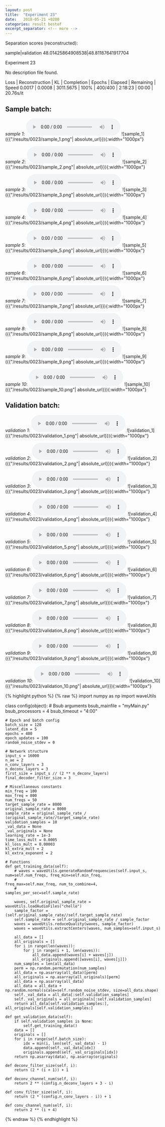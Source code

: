 ```yaml
---
layout: post
title:  "Experiment 23"
date:   2018-05-21 +0200
categories: result bestof
excerpt_separator: <!-- more -->
---
```

Separation scores (reconstructed):

sample|validation
48.01425864908538|48.81187641917704<!-- more -->

Experiment 23

No description file found.

Loss | Reconstruction | KL | Completion | Epochs | Elapsed | Remaining | Speed
0.0017 | 0.0008 | 3011.5675 | 100% | 400/400 | 2:18:23 | 00:00 | 20.76s/it

## **Sample batch**:
_sample 1_:
<audio src="/ResultsOverview/results/0023/sample_1.wav" controls preload></audio>
![sample_1]({{"/results/0023/sample_1.png"| absolute_url}}){:width="1000px"}

_sample 2_:
<audio src="/ResultsOverview/results/0023/sample_2.wav" controls preload></audio>
![sample_2]({{"/results/0023/sample_2.png"| absolute_url}}){:width="1000px"}

_sample 3_:
<audio src="/ResultsOverview/results/0023/sample_3.wav" controls preload></audio>
![sample_3]({{"/results/0023/sample_3.png"| absolute_url}}){:width="1000px"}

_sample 4_:
<audio src="/ResultsOverview/results/0023/sample_4.wav" controls preload></audio>
![sample_4]({{"/results/0023/sample_4.png"| absolute_url}}){:width="1000px"}

_sample 5_:
<audio src="/ResultsOverview/results/0023/sample_5.wav" controls preload></audio>
![sample_5]({{"/results/0023/sample_5.png"| absolute_url}}){:width="1000px"}

_sample 6_:
<audio src="/ResultsOverview/results/0023/sample_6.wav" controls preload></audio>
![sample_6]({{"/results/0023/sample_6.png"| absolute_url}}){:width="1000px"}

_sample 7_:
<audio src="/ResultsOverview/results/0023/sample_7.wav" controls preload></audio>
![sample_7]({{"/results/0023/sample_7.png"| absolute_url}}){:width="1000px"}

_sample 8_:
<audio src="/ResultsOverview/results/0023/sample_8.wav" controls preload></audio>
![sample_8]({{"/results/0023/sample_8.png"| absolute_url}}){:width="1000px"}

_sample 9_:
<audio src="/ResultsOverview/results/0023/sample_9.wav" controls preload></audio>
![sample_9]({{"/results/0023/sample_9.png"| absolute_url}}){:width="1000px"}

_sample 10_:
<audio src="/ResultsOverview/results/0023/sample_10.wav" controls preload></audio>
![sample_10]({{"/results/0023/sample_10.png"| absolute_url}}){:width="1000px"}

## **Validation batch**:
_validation 1_:
<audio src="/ResultsOverview/results/0023/validation_1.wav" controls preload></audio>
![validation_1]({{"/results/0023/validation_1.png"| absolute_url}}){:width="1000px"}

_validation 2_:
<audio src="/ResultsOverview/results/0023/validation_2.wav" controls preload></audio>
![validation_2]({{"/results/0023/validation_2.png"| absolute_url}}){:width="1000px"}

_validation 3_:
<audio src="/ResultsOverview/results/0023/validation_3.wav" controls preload></audio>
![validation_3]({{"/results/0023/validation_3.png"| absolute_url}}){:width="1000px"}

_validation 4_:
<audio src="/ResultsOverview/results/0023/validation_4.wav" controls preload></audio>
![validation_4]({{"/results/0023/validation_4.png"| absolute_url}}){:width="1000px"}

_validation 5_:
<audio src="/ResultsOverview/results/0023/validation_5.wav" controls preload></audio>
![validation_5]({{"/results/0023/validation_5.png"| absolute_url}}){:width="1000px"}

_validation 6_:
<audio src="/ResultsOverview/results/0023/validation_6.wav" controls preload></audio>
![validation_6]({{"/results/0023/validation_6.png"| absolute_url}}){:width="1000px"}

_validation 7_:
<audio src="/ResultsOverview/results/0023/validation_7.wav" controls preload></audio>
![validation_7]({{"/results/0023/validation_7.png"| absolute_url}}){:width="1000px"}

_validation 8_:
<audio src="/ResultsOverview/results/0023/validation_8.wav" controls preload></audio>
![validation_8]({{"/results/0023/validation_8.png"| absolute_url}}){:width="1000px"}

_validation 9_:
<audio src="/ResultsOverview/results/0023/validation_9.wav" controls preload></audio>
![validation_9]({{"/results/0023/validation_9.png"| absolute_url}}){:width="1000px"}

_validation 10_:
<audio src="/ResultsOverview/results/0023/validation_10.wav" controls preload></audio>
![validation_10]({{"/results/0023/validation_10.png"| absolute_url}}){:width="1000px"}


{% highlight python %}
{% raw %}
import numpy as np
import waveUtils


class config(object):
	# Bsub arguments
	bsub_mainfile = "myMain.py"
	bsub_processors = 4
	bsub_timeout = "4:00"

	# Epoch and batch config
	batch_size = 128
	latent_dim = 5
	epochs = 400
	epoch_updates = 100
	random_noise_stdev = 0

	# Network structure
	input_s = 16000
	n_ae = 2
	n_conv_layers = 3
	n_deconv_layers = 3
	first_size = input_s // (2 ** n_deconv_layers)
	final_decoder_filter_size = 3

	# Miscellaneous constants
	min_freq = 100
	max_freq = 800
	num_freqs = 50
	target_sample_rate = 8000
	original_sample_rate = 8000
	sample_rate = original_sample_rate / (original_sample_rate//target_sample_rate)
	validation_samples = 10
	_val_data = None
	_val_originals = None
	learning_rate = 1e-3
	time_loss_mult = 0.0005
	kl_loss_mult = 0.00003
	kl_extra_mult = 2
	kl_extra_exponent = 2

	# Functions
	def get_training_data(self):
		# waves = waveUtils.generateRandomFrequencies(self.input_s, num=self.num_freqs, freq_min=self.min_freq,
		#                                            freq_max=self.max_freq, num_to_combine=4,
		#                                            samples_per_sec=self.sample_rate)

		waves, self.original_sample_rate = waveUtils.loadAudioFiles("chello")
		sample_factor = (self.original_sample_rate//self.target_sample_rate)
		self.sample_rate = self.original_sample_rate / sample_factor
		waves = waveUtils.reduceQuality(waves, sample_factor)
		waves = waveUtils.extractCenters(waves, num_samples=self.input_s)

		all_data = []
		all_originals = []
		for i in range(len(waves)):
			for j in range(i + 1, len(waves)):
				all_data.append(waves[i] + waves[j])
				all_originals.append([waves[i], waves[j]])
		num_samples = len(all_data)
		perm = np.random.permutation(num_samples)
		all_data = np.asarray(all_data)[perm]
		all_originals = np.asarray(all_originals)[perm]
		all_data = np.asarray(all_data)
		all_data = all_data + np.random.normal(scale=self.random_noise_stdev, size=all_data.shape)
		self._val_data = all_data[:self.validation_samples]
		self._val_originals = all_originals[:self.validation_samples]
		return all_data[self.validation_samples:], all_originals[self.validation_samples:]

	def get_validation_data(self):
		if self.validation_samples is None:
			self.get_training_data()
		data = []
		originals = []
		for i in range(self.batch_size):
			idx = min(i, len(self._val_data) - 1)
			data.append(self._val_data[idx])
			originals.append(self._val_originals[idx])
		return np.asarray(data), np.asarray(originals)

	def deconv_filter_size(self, i):
		return (2 * (i + 1)) + 1

	def deconv_channel_num(self, i):
		return 2 ** (config.n_deconv_layers + 3 - i)

	def conv_filter_size(self, i):
		return (2 * (config.n_conv_layers - i)) + 1

	def conv_channel_num(self, i):
		return 2 ** (i + 4)

{% endraw %}
{% endhighlight %}
